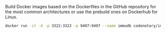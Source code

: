 <page-section id="immudb-easy-setup-section">
<i-container>
<i-row>
    <i-column>
        <page-section-header title="Easy setup" weight="bold">
            Build Docker images based on the Dockerfiles in the GitHub repository
            for the most common architectures or use the prebuild ones on Dockerhub for Linux.
        </page-section-header>
    </i-column>
</i-row>
<i-row>
<i-column>

~~~bash
docker run -it -d -p 3322:3322 -p 9497:9497 --name immudb codenotary/immudb:latest
~~~

</i-column>
</i-row>
</i-container>
</page-section>
